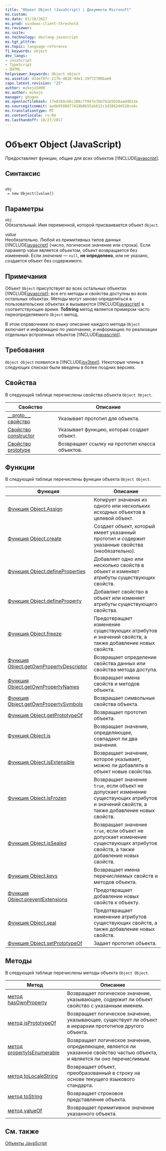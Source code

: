 ```yaml
---
title: "Объект Object (JavaScript) | Документы Microsoft"
ms.custom: 
ms.date: 01/18/2017
ms.prod: windows-client-threshold
ms.reviewer: 
ms.suite: 
ms.technology: devlang-javascript
ms.tgt_pltfrm: 
ms.topic: language-reference
f1_keywords: object
dev_langs:
- JavaScript
- TypeScript
- DHTML
helpviewer_keywords: Object object
ms.assetid: d24ef8fc-217b-4828-94e1-19f72780bae0
caps.latest.revision: "25"
author: mikejo5000
ms.author: mikejo
manager: ghogen
ms.openlocfilehash: 17e82b9c66c286c7f847e7b67b1b5928aadd613e
ms.sourcegitcommit: aadb9588877418b8b55a5612c1d3842d4520ca4c
ms.translationtype: MT
ms.contentlocale: ru-RU
ms.lasthandoff: 10/27/2017
---
```

# <a name="object-object-javascript"></a>Объект Object (JavaScript)
Предоставляет функции, общие для всех объектов [!INCLUDE[javascript](../../javascript/includes/javascript-md.md)].  
  
## <a name="syntax"></a>Синтаксис  
  
```  
  
obj  
 = new Object([value])   
```  
  
## <a name="parameters"></a>Параметры  
 `obj`  
 Обязательный. Имя переменной, которой присваивается объект `Object`.  
  
 *value*  
 Необязательно. Любой из примитивных типов данных [!INCLUDE[javascript](../../javascript/includes/javascript-md.md)] (число, логическое значение или строка). Если параметр value является объектом, объект возвращается без изменений. Если *значение* — `null`, **не определено**, или не указано, создается объект без содержимого.  
  
## <a name="remarks"></a>Примечания  
 Объект `Object` присутствует во всех остальных объектах [!INCLUDE[javascript](../../javascript/includes/javascript-md.md)]; все его методы и свойства доступны во всех остальных объектах. Методы могут заново определяться в пользовательских объектах и вызываются [!INCLUDE[javascript](../../javascript/includes/javascript-md.md)] в соответствующее время. **ToString** метод является примером часто переопределяемого `Object` метод.  
  
 В этом справочнике по языку описание каждого метода `Object` включает и информацию по умолчанию, и информацию по реализации отдельных встроенных объектов [!INCLUDE[javascript](../../javascript/includes/javascript-md.md)].  
  
## <a name="requirements"></a>Требования  
 `Object Object` появился в [!INCLUDE[jsv3text](../../javascript/reference/includes/jsv3text-md.md)]. Некоторые члены в следующих списках были введены в более поздних версиях.  
  
## <a name="properties"></a>Свойства  
 В следующей таблице перечислены свойства объекта `Object Object`.  
  
|Свойство|Описание|  
|--------------|-----------------|  
|[__proto\_ \_ свойство](../../javascript/reference/proto-property-object-javascript.md)|Указывает прототип для объекта.|  
|[Свойство сonstructor](../../javascript/reference/constructor-property-object-javascript.md)|Указывает функцию, которая создает объект.|  
|[Свойство prototype](../../javascript/reference/prototype-property-object-javascript.md)|Возвращает ссылку на прототип класса объектов.|  
  
## <a name="functions"></a>Функции  
 В следующей таблице перечислены функции объекта `Object Object`.  
  
|Функция|Описание|  
|--------------|-----------------|  
|[Функция Object.Assign](../../javascript/reference/object-assign-function-object-javascript.md)|Копирует значения из одного или нескольких исходных объектов в целевой объект.|  
|[Функция Object.create](../../javascript/reference/object-create-function-javascript.md)|Создает объект, который имеет указанный прототип и содержит указанные свойства (необязательно).|  
|[Функция Object.defineProperties](../../javascript/reference/object-defineproperties-function-javascript.md)|Добавляет одно или несколько свойств в объект и изменяет атрибуты существующих свойств.|  
|[Функция Object.defineProperty](../../javascript/reference/object-defineproperty-function-javascript.md)|Добавляет свойство в объект или изменяет атрибуты существующего свойства.|  
|[Функция Object.freeze](../../javascript/reference/object-freeze-function-javascript.md)|Предотвращает изменение существующих атрибутов и значений свойств, а также добавление новых свойств.|  
|[Функция Object.getOwnPropertyDescriptor](../../javascript/reference/object-getownpropertydescriptor-function-javascript.md)|Возвращает определение свойства данных или свойства метода доступа.|  
|[Функция Object.getOwnPropertyNames](../../javascript/reference/object-getownpropertynames-function-javascript.md)|Возвращает имена свойств и методов объекта.|  
|[Функция Object.getOwnPropertySymbols](../../javascript/reference/object-getownpropertysymbols-function-javascript.md)|Возвращает символьные свойства объекта.|  
|[Функция Object.getPrototypeOf](../../javascript/reference/object-getprototypeof-function-javascript.md)|Возвращает прототип объекта.|  
|[Функция Object.is](../../javascript/reference/object-is-function-javascript.md)|Возвращает значение, определяющее, совпадают ли два значения.|  
|[Функция Object.isExtensible](../../javascript/reference/object-isextensible-function-javascript.md)|Возвращает значение, которое указывает, можно ли добавлять в объект новые свойства.|  
|[Функция Object.isFrozen](../../javascript/reference/object-isfrozen-function-javascript.md)|Возвращает значение `true`, если объект не допускает изменение существующих атрибутов и значений свойств, а также добавление новых свойств.|  
|[Функция Object.isSealed](../../javascript/reference/object-issealed-function-javascript.md)|Возвращает значение `true`, если объект не допускает изменение существующих атрибутов свойств, а также добавление новых свойств.|  
|[Функция Object.keys](../../javascript/reference/object-keys-function-javascript.md)|Возвращает имена перечисляемых свойств и методов объекта.|  
|[Функция Object.preventExtensions](../../javascript/reference/object-preventextensions-function-javascript.md)|Предотвращает добавление новых свойств к объекту.|  
|[Функция Object.seal](../../javascript/reference/object-seal-function-javascript.md)|Предотвращает изменение атрибутов существующих свойств, а также добавление новых свойств.|  
|[Функция Object.setPrototypeOf](../../javascript/reference/object-setprototypeof-function-javascript.md)|Задает прототип объекта.|  
  
## <a name="methods"></a>Методы  
 В следующей таблице перечислены методы объекта `Object Object`.  
  
|Метод|Описание|  
|------------|-----------------|  
|[метод hasOwnProperty](../../javascript/reference/hasownproperty-method-object-javascript.md)|Возвращает логическое значение, указывающее, содержит ли объект свойство с указанным именем.|  
|[метод isPrototypeOf](../../javascript/reference/isprototypeof-method-object-javascript.md)|Возвращает логическое значение, указывающее, существует ли объект в иерархии прототипов другого объекта.|  
|[метод propertyIsEnumerable](../../javascript/reference/propertyisenumerable-method-object-javascript.md)|Возвращает логическое значение, определяющее, является ли указанное свойство частью объекта, и является ли оно перечислимым.|  
|[метод toLocaleString](../../javascript/reference/tolocalestring-method-object-javascript.md)|Возвращает объект, преобразованный в строку на основе текущего языкового стандарта.|  
|[метод toString](../../javascript/reference/tostring-method-object-javascript.md)|Возвращает строковое представление объекта.|  
|[метод valueOf](../../javascript/reference/valueof-method-object-javascript.md)|Возвращает примитивное значение указанного объекта.|  
  
## <a name="see-also"></a>См. также  
 [Объекты JavaScript](../../javascript/reference/javascript-objects.md)